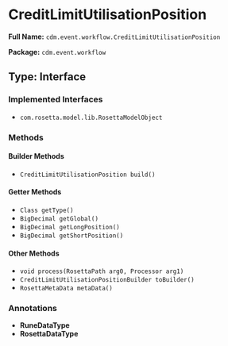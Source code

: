 # CreditLimitUtilisationPosition

**Full Name:** `cdm.event.workflow.CreditLimitUtilisationPosition`

**Package:** `cdm.event.workflow`

## Type: Interface

### Implemented Interfaces

- `com.rosetta.model.lib.RosettaModelObject`

### Methods

#### Builder Methods

- `CreditLimitUtilisationPosition build()`

#### Getter Methods

- `Class getType()`
- `BigDecimal getGlobal()`
- `BigDecimal getLongPosition()`
- `BigDecimal getShortPosition()`

#### Other Methods

- `void process(RosettaPath arg0, Processor arg1)`
- `CreditLimitUtilisationPositionBuilder toBuilder()`
- `RosettaMetaData metaData()`

### Annotations

- **RuneDataType**
- **RosettaDataType**

